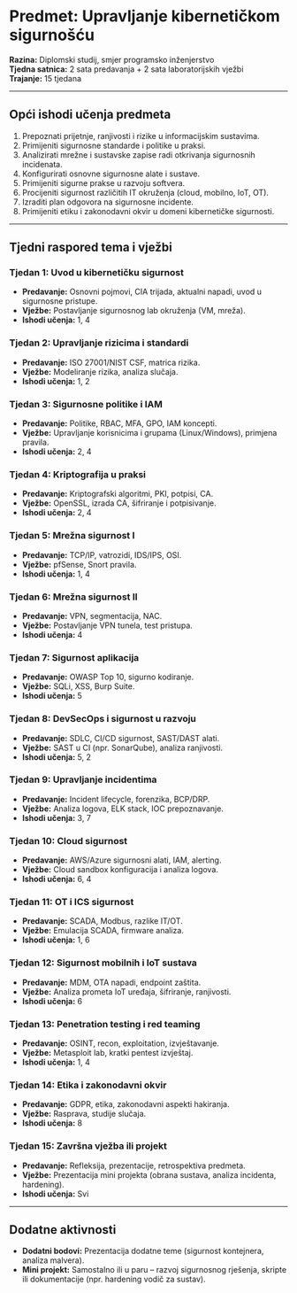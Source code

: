 # Predmet: Upravljanje kibernetičkom sigurnošću

**Razina:** Diplomski studij, smjer programsko inženjerstvo  
**Tjedna satnica:** 2 sata predavanja + 2 sata laboratorijskih vježbi  
**Trajanje:** 15 tjedana

---

## Opći ishodi učenja predmeta

1. Prepoznati prijetnje, ranjivosti i rizike u informacijskim sustavima.
2. Primijeniti sigurnosne standarde i politike u praksi.
3. Analizirati mrežne i sustavske zapise radi otkrivanja sigurnosnih incidenata.
4. Konfigurirati osnovne sigurnosne alate i sustave.
5. Primijeniti sigurne prakse u razvoju softvera.
6. Procijeniti sigurnost različitih IT okruženja (cloud, mobilno, IoT, OT).
7. Izraditi plan odgovora na sigurnosne incidente.
8. Primijeniti etiku i zakonodavni okvir u domeni kibernetičke sigurnosti.

---

## Tjedni raspored tema i vježbi

### Tjedan 1: Uvod u kibernetičku sigurnost
- **Predavanje:** Osnovni pojmovi, CIA trijada, aktualni napadi, uvod u sigurnosne pristupe.
- **Vježbe:** Postavljanje sigurnosnog lab okruženja (VM, mreža).
- **Ishodi učenja:** 1, 4

### Tjedan 2: Upravljanje rizicima i standardi
- **Predavanje:** ISO 27001/NIST CSF, matrica rizika.
- **Vježbe:** Modeliranje rizika, analiza slučaja.
- **Ishodi učenja:** 1, 2

### Tjedan 3: Sigurnosne politike i IAM
- **Predavanje:** Politike, RBAC, MFA, GPO, IAM koncepti.
- **Vježbe:** Upravljanje korisnicima i grupama (Linux/Windows), primjena pravila.
- **Ishodi učenja:** 2, 4

### Tjedan 4: Kriptografija u praksi
- **Predavanje:** Kriptografski algoritmi, PKI, potpisi, CA.
- **Vježbe:** OpenSSL, izrada CA, šifriranje i potpisivanje.
- **Ishodi učenja:** 2, 4

### Tjedan 5: Mrežna sigurnost I
- **Predavanje:** TCP/IP, vatrozidi, IDS/IPS, OSI.
- **Vježbe:** pfSense, Snort pravila.
- **Ishodi učenja:** 1, 4

### Tjedan 6: Mrežna sigurnost II
- **Predavanje:** VPN, segmentacija, NAC.
- **Vježbe:** Postavljanje VPN tunela, test pristupa.
- **Ishodi učenja:** 4

### Tjedan 7: Sigurnost aplikacija
- **Predavanje:** OWASP Top 10, sigurno kodiranje.
- **Vježbe:** SQLi, XSS, Burp Suite.
- **Ishodi učenja:** 5

### Tjedan 8: DevSecOps i sigurnost u razvoju
- **Predavanje:** SDLC, CI/CD sigurnost, SAST/DAST alati.
- **Vježbe:** SAST u CI (npr. SonarQube), analiza ranjivosti.
- **Ishodi učenja:** 5, 2

### Tjedan 9: Upravljanje incidentima
- **Predavanje:** Incident lifecycle, forenzika, BCP/DRP.
- **Vježbe:** Analiza logova, ELK stack, IOC prepoznavanje.
- **Ishodi učenja:** 3, 7

### Tjedan 10: Cloud sigurnost
- **Predavanje:** AWS/Azure sigurnosni alati, IAM, alerting.
- **Vježbe:** Cloud sandbox konfiguracija i analiza logova.
- **Ishodi učenja:** 6, 4

### Tjedan 11: OT i ICS sigurnost
- **Predavanje:** SCADA, Modbus, razlike IT/OT.
- **Vježbe:** Emulacija SCADA, firmware analiza.
- **Ishodi učenja:** 1, 6

### Tjedan 12: Sigurnost mobilnih i IoT sustava
- **Predavanje:** MDM, OTA napadi, endpoint zaštita.
- **Vježbe:** Analiza prometa IoT uređaja, šifriranje, ranjivosti.
- **Ishodi učenja:** 6

### Tjedan 13: Penetration testing i red teaming
- **Predavanje:** OSINT, recon, exploitation, izvještavanje.
- **Vježbe:** Metasploit lab, kratki pentest izvještaj.
- **Ishodi učenja:** 1, 4

### Tjedan 14: Etika i zakonodavni okvir
- **Predavanje:** GDPR, etika, zakonodavni aspekti hakiranja.
- **Vježbe:** Rasprava, studije slučaja.
- **Ishodi učenja:** 8

### Tjedan 15: Završna vježba ili projekt
- **Predavanje:** Refleksija, prezentacije, retrospektiva predmeta.
- **Vježbe:** Prezentacija mini projekta (obrana sustava, analiza incidenta, hardening).
- **Ishodi učenja:** Svi

---

## Dodatne aktivnosti

- **Dodatni bodovi:** Prezentacija dodatne teme (sigurnost kontejnera, analiza malvera).
- **Mini projekt:** Samostalno ili u paru – razvoj sigurnosnog rješenja, skripte ili dokumentacije (npr. hardening vodič za sustav).
